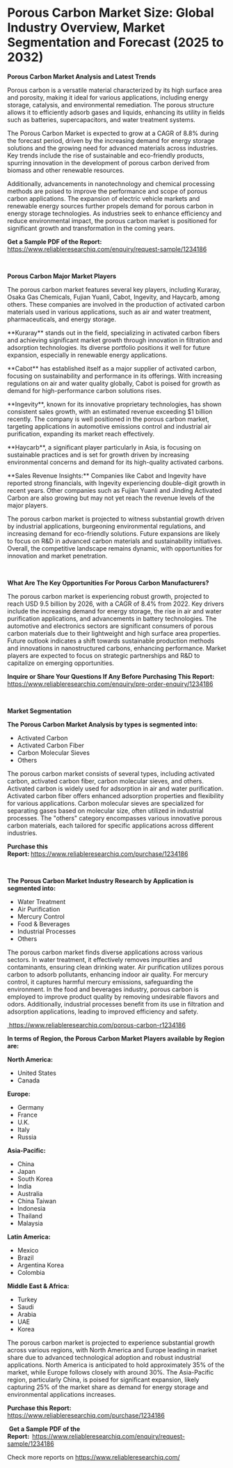 <p><h1>Porous Carbon Market Size: Global Industry Overview, Market Segmentation and Forecast (2025 to 2032)</h1></p><p><strong>Porous Carbon Market Analysis and Latest Trends</strong></p>
<p><p>Porous carbon is a versatile material characterized by its high surface area and porosity, making it ideal for various applications, including energy storage, catalysis, and environmental remediation. The porous structure allows it to efficiently adsorb gases and liquids, enhancing its utility in fields such as batteries, supercapacitors, and water treatment systems.</p><p>The Porous Carbon Market is expected to grow at a CAGR of 8.8% during the forecast period, driven by the increasing demand for energy storage solutions and the growing need for advanced materials across industries. Key trends include the rise of sustainable and eco-friendly products, spurring innovation in the development of porous carbon derived from biomass and other renewable resources. </p><p>Additionally, advancements in nanotechnology and chemical processing methods are poised to improve the performance and scope of porous carbon applications. The expansion of electric vehicle markets and renewable energy sources further propels demand for porous carbon in energy storage technologies. As industries seek to enhance efficiency and reduce environmental impact, the porous carbon market is positioned for significant growth and transformation in the coming years.</p></p>
<p><strong>Get a Sample PDF of the Report:&nbsp;</strong> <a href="https://www.reliableresearchiq.com/enquiry/request-sample/1234186?utm_campaign=2739&utm_medium=2&utm_source=Github&utm_content=ia&utm_term=02042025&utm_id=porous-carbon">https://www.reliableresearchiq.com/enquiry/request-sample/1234186</a></p>
<p>&nbsp;</p>
<p><strong>Porous Carbon Major Market Players</strong></p>
<p><p>The porous carbon market features several key players, including Kuraray, Osaka Gas Chemicals, Fujian Yuanli, Cabot, Ingevity, and Haycarb, among others. These companies are involved in the production of activated carbon materials used in various applications, such as air and water treatment, pharmaceuticals, and energy storage.</p><p>**Kuraray** stands out in the field, specializing in activated carbon fibers and achieving significant market growth through innovation in filtration and adsorption technologies. Its diverse portfolio positions it well for future expansion, especially in renewable energy applications.</p><p>**Cabot** has established itself as a major supplier of activated carbon, focusing on sustainability and performance in its offerings. With increasing regulations on air and water quality globally, Cabot is poised for growth as demand for high-performance carbon solutions rises.</p><p>**Ingevity**, known for its innovative proprietary technologies, has shown consistent sales growth, with an estimated revenue exceeding $1 billion recently. The company is well positioned in the porous carbon market, targeting applications in automotive emissions control and industrial air purification, expanding its market reach effectively.</p><p>**Haycarb**, a significant player particularly in Asia, is focusing on sustainable practices and is set for growth driven by increasing environmental concerns and demand for its high-quality activated carbons.</p><p>**Sales Revenue Insights:** Companies like Cabot and Ingevity have reported strong financials, with Ingevity experiencing double-digit growth in recent years. Other companies such as Fujian Yuanli and Jinding Activated Carbon are also growing but may not yet reach the revenue levels of the major players.</p><p>The porous carbon market is projected to witness substantial growth driven by industrial applications, burgeoning environmental regulations, and increasing demand for eco-friendly solutions. Future expansions are likely to focus on R&D in advanced carbon materials and sustainability initiatives. Overall, the competitive landscape remains dynamic, with opportunities for innovation and market penetration.</p></p>
<p>&nbsp;</p>
<p><strong>What Are The Key Opportunities For Porous Carbon Manufacturers?</strong></p>
<p><p>The porous carbon market is experiencing robust growth, projected to reach USD 9.5 billion by 2026, with a CAGR of 8.4% from 2022. Key drivers include the increasing demand for energy storage, the rise in air and water purification applications, and advancements in battery technologies. The automotive and electronics sectors are significant consumers of porous carbon materials due to their lightweight and high surface area properties. Future outlook indicates a shift towards sustainable production methods and innovations in nanostructured carbons, enhancing performance. Market players are expected to focus on strategic partnerships and R&D to capitalize on emerging opportunities.</p></p>
<p><strong>Inquire or Share Your Questions If Any Before Purchasing This Report:</strong> <a href="https://www.reliableresearchiq.com/enquiry/pre-order-enquiry/1234186?utm_campaign=2739&utm_medium=2&utm_source=Github&utm_content=ia&utm_term=02042025&utm_id=porous-carbon">https://www.reliableresearchiq.com/enquiry/pre-order-enquiry/1234186</a></p>
<p>&nbsp;</p>
<p><strong>Market Segmentation</strong></p>
<p><strong>The Porous Carbon Market Analysis by types is segmented into:</strong></p>
<p><ul><li>Activated Carbon</li><li>Activated Carbon Fiber</li><li>Carbon Molecular Sieves</li><li>Others</li></ul></p>
<p><p>The porous carbon market consists of several types, including activated carbon, activated carbon fiber, carbon molecular sieves, and others. Activated carbon is widely used for adsorption in air and water purification. Activated carbon fiber offers enhanced adsorption properties and flexibility for various applications. Carbon molecular sieves are specialized for separating gases based on molecular size, often utilized in industrial processes. The "others" category encompasses various innovative porous carbon materials, each tailored for specific applications across different industries.</p></p>
<p><strong>Purchase this Report:&nbsp;</strong><a href="https://www.reliableresearchiq.com/purchase/1234186?utm_campaign=2739&utm_medium=2&utm_source=Github&utm_content=ia&utm_term=02042025&utm_id=porous-carbon">https://www.reliableresearchiq.com/purchase/1234186</a></p>
<p>&nbsp;</p>
<p><strong>The Porous Carbon Market Industry Research by Application is segmented into:</strong></p>
<p><ul><li>Water Treatment</li><li>Air Purification</li><li>Mercury Control</li><li>Food & Beverages</li><li>Industrial Processes</li><li>Others</li></ul></p>
<p><p>The porous carbon market finds diverse applications across various sectors. In water treatment, it effectively removes impurities and contaminants, ensuring clean drinking water. Air purification utilizes porous carbon to adsorb pollutants, enhancing indoor air quality. For mercury control, it captures harmful mercury emissions, safeguarding the environment. In the food and beverages industry, porous carbon is employed to improve product quality by removing undesirable flavors and odors. Additionally, industrial processes benefit from its use in filtration and adsorption applications, leading to improved efficiency and safety.</p></p>
<p><a href="https://www.reliableresearchiq.com/porous-carbon-r1234186?utm_campaign=2739&utm_medium=2&utm_source=Github&utm_content=ia&utm_term=02042025&utm_id=porous-carbon">&nbsp;https://www.reliableresearchiq.com/porous-carbon-r1234186</a></p>
<p><strong>In terms of Region, the Porous Carbon Market Players available by Region are:</strong></p>
<p>
    <p> <strong> North America: </strong>
        <ul>
            <li>United States</li>
            <li>Canada</li>
        </ul>
        </p> 
    <p> <strong> Europe: </strong>
        <ul>
            <li>Germany</li>
            <li>France</li>
            <li>U.K.</li>
            <li>Italy</li>
            <li>Russia</li>
        </ul>
        </p> 
    <p> <strong> Asia-Pacific: </strong>
        <ul>
            <li>China</li>
            <li>Japan</li>
            <li>South Korea</li>
            <li>India</li>
            <li>Australia</li>
            <li>China Taiwan</li>
            <li>Indonesia</li>
            <li>Thailand</li>
            <li>Malaysia</li>
        </ul>
        </p> 
    <p> <strong> Latin America: </strong>
        <ul>
            <li>Mexico</li>
            <li>Brazil</li>
            <li>Argentina Korea</li>
            <li>Colombia</li>
        </ul>
        </p> 
    <p> <strong> Middle East & Africa: </strong>
        <ul>
            <li>Turkey</li>
            <li>Saudi</li>
            <li>Arabia</li>
            <li>UAE</li>
            <li>Korea</li>
        </ul>
    </p>
    </p>
<p><p>The porous carbon market is projected to experience substantial growth across various regions, with North America and Europe leading in market share due to advanced technological adoption and robust industrial applications. North America is anticipated to hold approximately 35% of the market, while Europe follows closely with around 30%. The Asia-Pacific region, particularly China, is poised for significant expansion, likely capturing 25% of the market share as demand for energy storage and environmental applications increases.</p></p>
<p><strong>Purchase this Report: </strong><a href="https://www.reliableresearchiq.com/purchase/1234186?utm_campaign=2739&utm_medium=2&utm_source=Github&utm_content=ia&utm_term=02042025&utm_id=porous-carbon">https://www.reliableresearchiq.com/purchase/1234186</a></p>
<p>&nbsp;<strong>Get a Sample PDF of the Report:&nbsp;&nbsp;</strong><a href="https://www.reliableresearchiq.com/enquiry/request-sample/1234186?utm_campaign=2739&utm_medium=2&utm_source=Github&utm_content=ia&utm_term=02042025&utm_id=porous-carbon">https://www.reliableresearchiq.com/enquiry/request-sample/1234186</a></p>
<p><strong></strong></p>
<p>Check more reports on <a href="https://www.reliableresearchiq.com/?utm_campaign=2739&utm_medium=2&utm_source=Github&utm_content=ia&utm_term=02042025&utm_id=porous-carbon">https://www.reliableresearchiq.com/</a></p>